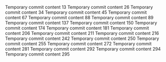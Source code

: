 Temporary commit content 13
Temporary commit content 26
Temporary commit content 34
Temporary commit content 45
Temporary commit content 67
Temporary commit content 88
Temporary commit content 89
Temporary commit content 137
Temporary commit content 150
Temporary commit content 174
Temporary commit content 181
Temporary commit content 206
Temporary commit content 211
Temporary commit content 216
Temporary commit content 242
Temporary commit content 250
Temporary commit content 255
Temporary commit content 272
Temporary commit content 281
Temporary commit content 292
Temporary commit content 294
Temporary commit content 295
